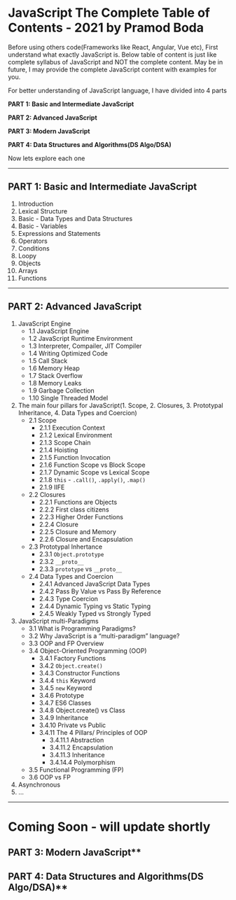 # JavaScript The Complete Table of Contents - 2021 by Pramod Boda
Before using others code(Frameworks like React, Angular, Vue etc), First understand what exactly JavaScript is.
Below table of content is just like complete syllabus of JavaScript and NOT the complete content.
May be in future, I may provide the complete JavaScript content with examples for you. 

For better understanding of JavaScript language, I have divided into 4 parts

**PART 1: Basic and Intermediate JavaScript**

**PART 2: Advanced JavaScript**

**PART 3: Modern JavaScript**

**PART 4: Data Structures and Algorithms(DS Algo/DSA)**

Now lets explore each one

---
## PART 1: Basic and Intermediate JavaScript
1. Introduction
2. Lexical Structure
3. Basic - Data Types and Data Structures
4. Basic - Variables
5. Expressions and Statements
6. Operators
7. Conditions
8. Loopy
9. Objects
10. Arrays
11. Functions
---
## PART 2: Advanced JavaScript
1. JavaScript Engine
   - 1.1 JavaScript Engine
   - 1.2 JavaScript Runtime Environment
   - 1.3 Interpreter, Compailer, JIT Compiler
   - 1.4 Writing Optimized Code
   - 1.5 Call Stack
   - 1.6 Memory Heap
   - 1.7 Stack Overflow
   - 1.8 Memory Leaks
   - 1.9 Garbage Collection
   - 1.10 Single Threaded Model
2. The main four pillars for JavaScript(1. Scope, 2. Closures, 3. Prototypal Inheritance, 4. Data Types and Coercion)
   - 2.1 Scope
      - 2.1.1 Execution Context
      - 2.1.2 Lexical Environment
      - 2.1.3 Scope Chain
      - 2.1.4 Hoisting
      - 2.1.5 Function Invocation
      - 2.1.6 Function Scope vs Block Scope
      - 2.1.7 Dynamic Scope vs Lexical Scope
      - 2.1.8 `this` - `.call()`, `.apply()`, `.map()`
      - 2.1.9 IIFE
   - 2.2 Closures
      - 2.2.1 Functions are Objects
      - 2.2.2 First class citizens
      - 2.2.3 Higher Order Functions
      - 2.2.4 Closure
      - 2.2.5 Closure and Memory
      - 2.2.6 Closure and Encapsulation
   - 2.3 Prototypal Inhertance
      - 2.3.1 `Object.prototype`
      - 2.3.2 `__proto__`
      - 2.3.3 `prototype` vs `__proto__`
   - 2.4 Data Types and Coercion
      - 2.4.1 Advanced JavaScript Data Types
      - 2.4.2 Pass By Value vs Pass By Reference
      - 2.4.3 Type Coercion
      - 2.4.4 Dynamic Typing vs Static Typing
      - 2.4.5 Weakly Typed vs Strongly Typed
3. JavaScript multi-Paradigms
   - 3.1 What is Programming Paradigms?
   - 3.2 Why JavaScript is a “multi-paradigm” language?
   - 3.3 OOP and FP Overview
   - 3.4 Object-Oriented Programming (OOP)
      - 3.4.1 Factory Functions
      - 3.4.2 `Object.create()`
      - 3.4.3 Constructor Functions
      - 3.4.4 `this` Keyword
      - 3.4.5 `new` Keyword
      - 3.4.6 Prototype
      - 3.4.7 ES6 Classes
      - 3.4.8 Object.create() vs Class
      - 3.4.9 Inheritance
      - 3.4.10 Private vs Public
      - 3.4.11 The 4 Pillars/ Principles of OOP
         - 3.4.11.1 Abstraction
         - 3.4.11.2 Encapsulation
         - 3.4.11.3 Inheritance
         - 3.4.14.4 Polymorphism
   - 3.5 Functional Programming (FP)
   - 3.6 OOP vs FP
4. Asynchronous
5. ...
   
--- 
# Coming Soon - will update shortly
## PART 3: Modern JavaScript**
## PART 4: Data Structures and Algorithms(DS Algo/DSA)**
